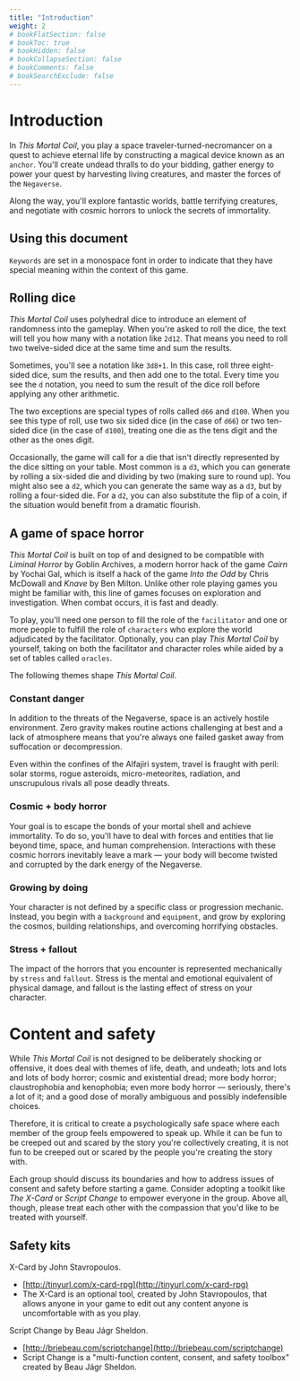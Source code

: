 ```yaml
---
title: "Introduction"
weight: 2
# bookFlatSection: false
# bookToc: true
# bookHidden: false
# bookCollapseSection: false
# bookComments: false
# bookSearchExclude: false
---
```


# Introduction

In *This Mortal Coil*, you play a space traveler-turned-necromancer on a quest to achieve eternal life by constructing a magical device known as an `anchor`. You'll create undead thralls to do your bidding, gather energy to power your quest by harvesting living creatures, and master the forces of the `Negaverse`.

Along the way, you'll explore fantastic worlds, battle terrifying creatures, and negotiate with cosmic horrors to unlock the secrets of immortality.

## Using this document

`Keywords` are set in a monospace font in order to indicate that they have special meaning within the context of this game.

## Rolling dice

*This Mortal Coil* uses polyhedral dice to introduce an element of randomness into the gameplay.  When you're asked to roll the dice, the text will tell you how many with a notation like `2d12`. That means you need to roll two twelve-sided dice at the same time and sum the results.

Sometimes, you'll see a notation like `3d8+1`. In this case, roll three eight-sided dice, sum the results, and then add one to the total. Every time you see the `d` notation, you need to sum the result of the dice roll before applying any other arithmetic.

The two exceptions are special types of rolls called `d66` and `d100`. When you see this type of roll, use two six sided dice (in the case of `d66`) or two ten-sided dice (in the case of `d100`), treating one die as the tens digit and the other as the ones digit.

Occasionally, the game will call for a die that isn't directly represented by the dice sitting on your table. Most common is a `d3`, which you can generate by rolling a six-sided die and dividing by two (making sure to round up). You might also see a `d2`, which you can generate the same way as a `d3`, but by rolling a four-sided die. For a `d2`, you can also substitute the flip of a coin, if the situation would benefit from a dramatic flourish.

## A game of space horror

*This Mortal Coil* is built on top of and designed to be compatible with *Liminal Horror* by Goblin Archives, a modern horror hack of the game *Cairn* by Yochai Gal, which is itself a hack of the game *Into the Odd* by Chris McDowall and *Knave* by Ben Milton. Unlike other role playing games you might be familiar with, this line of games focuses on exploration and investigation. When combat occurs, it is fast and deadly.

To play, you'll need one person to fill the role of the `facilitator` and one or more people to fulfill the role of `characters` who explore the world adjudicated by the facilitator. Optionally, you can play *This Mortal Coil* by yourself, taking on both the facilitator and character roles while aided by a set of tables called `oracles`.

The following themes shape *This Mortal Coil*.

### Constant danger

In addition to the threats of the Negaverse, space is an actively hostile environment. Zero gravity makes routine actions challenging at best and a lack of atmosphere means that you're always one failed gasket away from suffocation or decompression.

Even within the confines of the Alfajiri system, travel is fraught with peril: solar storms, rogue asteroids, micro-meteorites, radiation, and unscrupulous rivals all pose deadly threats.

### Cosmic + body horror

Your goal is to escape the bonds of your mortal shell and achieve immortality. To do so, you'll have to deal with forces and entities that lie beyond time, space, and human comprehension. Interactions with these cosmic horrors inevitably leave a mark — your body will become twisted and corrupted by the dark energy of the Negaverse.

### Growing by doing

Your character is not defined by a specific class or progression mechanic. Instead, you begin with a `background` and `equipment`, and grow by exploring the cosmos, building relationships, and overcoming horrifying obstacles.

### Stress + fallout

The impact of the horrors that you encounter is represented mechanically by `stress` and `fallout`. Stress is the mental and emotional equivalent of physical damage, and fallout is the lasting effect of stress on your character.

# Content and safety

While *This Mortal Coil* is not designed to be deliberately shocking or offensive, it does deal with themes of life, death, and undeath; lots and lots and lots of body horror; cosmic and existential dread; more body horror; claustrophobia and kenophobia; even more body horror — seriously, there's a lot of it; and a good dose of morally ambiguous and possibly indefensible choices.

Therefore, it is critical to create a psychologically safe space where each member of the group feels empowered to speak up. While it can be fun to be creeped out and scared by the story you're collectively creating, it is not fun to be creeped out or scared by the people you're creating the story with.

Each group should discuss its boundaries and how to address issues of consent and safety before starting a game. Consider adopting a toolkit like *The X-Card* or *Script Change* to empower everyone in the group. Above all, though, please treat each other with the compassion that you'd like to be treated with yourself.

## Safety kits

X-Card by John Stavropoulos.

- [http://tinyurl.com/x-card-rpg](http://tinyurl.com/x-card-rpg)
- The X-Card is an optional tool, created by John Stavropoulos, that allows anyone in your game to edit out any content anyone is uncomfortable with as you play.

Script Change by Beau Jágr Sheldon.

- [http://briebeau.com/scriptchange](http://briebeau.com/scriptchange)
- Script Change is a "multi-function content, consent, and safety toolbox" created by Beau Jágr Sheldon.

